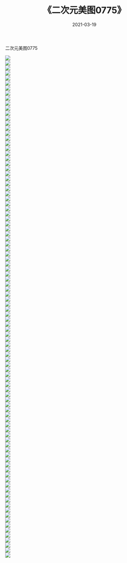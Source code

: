 ﻿---
layout: post
title:  《二次元美图0775》
date:   2021-03-19
img: http://imgx.orgx.ga/二次元/2021/二次元美图0775/000.jpg
categories: [美女, 清纯, 唯美]
---

二次元美图0775

 ![](http://imgx.orgx.ga/二次元/2021/二次元美图0775/001.png) <br>![](http://imgx.orgx.ga/二次元/2021/二次元美图0775/002.png) <br>![](http://imgx.orgx.ga/二次元/2021/二次元美图0775/003.png) <br>![](http://imgx.orgx.ga/二次元/2021/二次元美图0775/004.png) <br>![](http://imgx.orgx.ga/二次元/2021/二次元美图0775/005.png) <br>![](http://imgx.orgx.ga/二次元/2021/二次元美图0775/006.png) <br>![](http://imgx.orgx.ga/二次元/2021/二次元美图0775/007.png) <br>![](http://imgx.orgx.ga/二次元/2021/二次元美图0775/008.png) <br>![](http://imgx.orgx.ga/二次元/2021/二次元美图0775/009.png) <br>![](http://imgx.orgx.ga/二次元/2021/二次元美图0775/010.png) <br>![](http://imgx.orgx.ga/二次元/2021/二次元美图0775/011.png) <br>![](http://imgx.orgx.ga/二次元/2021/二次元美图0775/012.png) <br>![](http://imgx.orgx.ga/二次元/2021/二次元美图0775/013.png) <br>![](http://imgx.orgx.ga/二次元/2021/二次元美图0775/014.png) <br>![](http://imgx.orgx.ga/二次元/2021/二次元美图0775/015.png) <br>![](http://imgx.orgx.ga/二次元/2021/二次元美图0775/016.png) <br>![](http://imgx.orgx.ga/二次元/2021/二次元美图0775/017.png) <br>![](http://imgx.orgx.ga/二次元/2021/二次元美图0775/018.png) <br>![](http://imgx.orgx.ga/二次元/2021/二次元美图0775/019.png) <br>![](http://imgx.orgx.ga/二次元/2021/二次元美图0775/020.png) <br>![](http://imgx.orgx.ga/二次元/2021/二次元美图0775/021.png) <br>![](http://imgx.orgx.ga/二次元/2021/二次元美图0775/022.png) <br>![](http://imgx.orgx.ga/二次元/2021/二次元美图0775/023.png) <br>![](http://imgx.orgx.ga/二次元/2021/二次元美图0775/024.png) <br>![](http://imgx.orgx.ga/二次元/2021/二次元美图0775/025.png) <br>![](http://imgx.orgx.ga/二次元/2021/二次元美图0775/026.png) <br>![](http://imgx.orgx.ga/二次元/2021/二次元美图0775/027.png) <br>![](http://imgx.orgx.ga/二次元/2021/二次元美图0775/028.png) <br>![](http://imgx.orgx.ga/二次元/2021/二次元美图0775/029.png) <br>![](http://imgx.orgx.ga/二次元/2021/二次元美图0775/030.png) <br>![](http://imgx.orgx.ga/二次元/2021/二次元美图0775/031.png) <br>![](http://imgx.orgx.ga/二次元/2021/二次元美图0775/032.png) <br>![](http://imgx.orgx.ga/二次元/2021/二次元美图0775/033.png) <br>![](http://imgx.orgx.ga/二次元/2021/二次元美图0775/034.png) <br>![](http://imgx.orgx.ga/二次元/2021/二次元美图0775/035.png) <br>![](http://imgx.orgx.ga/二次元/2021/二次元美图0775/036.png) <br>![](http://imgx.orgx.ga/二次元/2021/二次元美图0775/037.png) <br>![](http://imgx.orgx.ga/二次元/2021/二次元美图0775/038.png) <br>![](http://imgx.orgx.ga/二次元/2021/二次元美图0775/039.png) <br>![](http://imgx.orgx.ga/二次元/2021/二次元美图0775/040.png) <br>![](http://imgx.orgx.ga/二次元/2021/二次元美图0775/041.png) <br>![](http://imgx.orgx.ga/二次元/2021/二次元美图0775/042.png) <br>![](http://imgx.orgx.ga/二次元/2021/二次元美图0775/043.png) <br>![](http://imgx.orgx.ga/二次元/2021/二次元美图0775/044.png) <br>![](http://imgx.orgx.ga/二次元/2021/二次元美图0775/045.png) <br>![](http://imgx.orgx.ga/二次元/2021/二次元美图0775/046.png) <br>![](http://imgx.orgx.ga/二次元/2021/二次元美图0775/047.png) <br>![](http://imgx.orgx.ga/二次元/2021/二次元美图0775/048.png) <br>![](http://imgx.orgx.ga/二次元/2021/二次元美图0775/049.png) <br>![](http://imgx.orgx.ga/二次元/2021/二次元美图0775/050.png) <br>![](http://imgx.orgx.ga/二次元/2021/二次元美图0775/051.png) <br>![](http://imgx.orgx.ga/二次元/2021/二次元美图0775/052.png) <br>![](http://imgx.orgx.ga/二次元/2021/二次元美图0775/053.png) <br>![](http://imgx.orgx.ga/二次元/2021/二次元美图0775/054.png) <br>![](http://imgx.orgx.ga/二次元/2021/二次元美图0775/055.png) <br>![](http://imgx.orgx.ga/二次元/2021/二次元美图0775/056.png) <br>![](http://imgx.orgx.ga/二次元/2021/二次元美图0775/057.png) <br>![](http://imgx.orgx.ga/二次元/2021/二次元美图0775/058.png) <br>![](http://imgx.orgx.ga/二次元/2021/二次元美图0775/059.png) <br>![](http://imgx.orgx.ga/二次元/2021/二次元美图0775/060.png) <br>![](http://imgx.orgx.ga/二次元/2021/二次元美图0775/061.png) <br>![](http://imgx.orgx.ga/二次元/2021/二次元美图0775/062.png) <br>![](http://imgx.orgx.ga/二次元/2021/二次元美图0775/063.png) <br>![](http://imgx.orgx.ga/二次元/2021/二次元美图0775/064.png) <br>![](http://imgx.orgx.ga/二次元/2021/二次元美图0775/065.png) <br>![](http://imgx.orgx.ga/二次元/2021/二次元美图0775/066.png) <br>![](http://imgx.orgx.ga/二次元/2021/二次元美图0775/067.png) <br>![](http://imgx.orgx.ga/二次元/2021/二次元美图0775/068.png) <br>![](http://imgx.orgx.ga/二次元/2021/二次元美图0775/069.png) <br>![](http://imgx.orgx.ga/二次元/2021/二次元美图0775/070.png) <br>![](http://imgx.orgx.ga/二次元/2021/二次元美图0775/071.png) <br>![](http://imgx.orgx.ga/二次元/2021/二次元美图0775/072.png) <br>![](http://imgx.orgx.ga/二次元/2021/二次元美图0775/073.png) <br>![](http://imgx.orgx.ga/二次元/2021/二次元美图0775/074.png) <br>![](http://imgx.orgx.ga/二次元/2021/二次元美图0775/075.png) <br>![](http://imgx.orgx.ga/二次元/2021/二次元美图0775/076.png) <br>![](http://imgx.orgx.ga/二次元/2021/二次元美图0775/077.png) <br>![](http://imgx.orgx.ga/二次元/2021/二次元美图0775/078.png) <br>![](http://imgx.orgx.ga/二次元/2021/二次元美图0775/079.png) <br>![](http://imgx.orgx.ga/二次元/2021/二次元美图0775/080.png) <br>![](http://imgx.orgx.ga/二次元/2021/二次元美图0775/081.png) <br>![](http://imgx.orgx.ga/二次元/2021/二次元美图0775/082.png) <br>![](http://imgx.orgx.ga/二次元/2021/二次元美图0775/083.png) <br>![](http://imgx.orgx.ga/二次元/2021/二次元美图0775/084.png) <br>![](http://imgx.orgx.ga/二次元/2021/二次元美图0775/085.png) <br>![](http://imgx.orgx.ga/二次元/2021/二次元美图0775/086.png) <br>![](http://imgx.orgx.ga/二次元/2021/二次元美图0775/087.png) <br>![](http://imgx.orgx.ga/二次元/2021/二次元美图0775/088.png) <br>![](http://imgx.orgx.ga/二次元/2021/二次元美图0775/089.png) <br>![](http://imgx.orgx.ga/二次元/2021/二次元美图0775/090.png) <br>![](http://imgx.orgx.ga/二次元/2021/二次元美图0775/091.png) <br>![](http://imgx.orgx.ga/二次元/2021/二次元美图0775/092.png) <br>![](http://imgx.orgx.ga/二次元/2021/二次元美图0775/093.png) <br>![](http://imgx.orgx.ga/二次元/2021/二次元美图0775/094.png) <br>![](http://imgx.orgx.ga/二次元/2021/二次元美图0775/095.png) <br>![](http://imgx.orgx.ga/二次元/2021/二次元美图0775/096.png) <br>![](http://imgx.orgx.ga/二次元/2021/二次元美图0775/097.png) <br>![](http://imgx.orgx.ga/二次元/2021/二次元美图0775/098.png) <br>![](http://imgx.orgx.ga/二次元/2021/二次元美图0775/099.png) <br>![](http://imgx.orgx.ga/二次元/2021/二次元美图0775/100.png) <br>